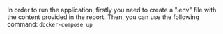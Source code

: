 In order to run the application, firstly you need to create a ".env" file with the content provided in the report. Then, you can use the following command: ``docker-compose up``
